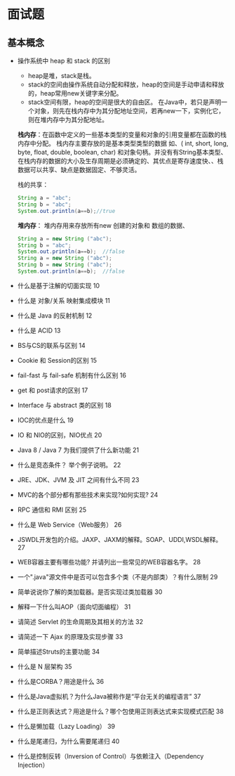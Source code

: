 ﻿# 面试题
## 基本概念
* 操作系统中 heap 和 stack 的区别 
    * heap是堆，stack是栈。
    * stack的空间由操作系统自动分配和释放，heap的空间是手动申请和释放的，heap常用new关键字来分配。
    * stack空间有限，heap的空间是很大的自由区。
    在Java中，若只是声明一个对象，则先在栈内存中为其分配地址空间，若再new一下，实例化它，则在堆内存中为其分配地址。
    
    **栈内存**：在函数中定义的一些基本类型的变量和对象的引用变量都在函数的栈内存中分配。 栈内存主要存放的是基本类型类型的数据 如、( int, short, long, byte, float, double, boolean, char) 和对象句柄。并没有有String基本类型、在栈内存的数据的大小及生存周期是必须确定的、其优点是寄存速度快、、栈数据可以共享、缺点是数据固定、不够灵活。
    
    栈的共享：
    ```java
    String a = "abc";
    String b = "abc";
    System.out.println(a==b);//true
    ```
    
    **堆内存**：
    堆内存用来存放所有new 创建的对象和 数组的数据、
    
    ```java
    String a = new String ("abc");
    String b = "abc";
    System.out.println(a==b);  //false
    String a = new String ("abc");
    String b = new String ("abc");
    System.out.println(a==b);  //false
    ```
* 什么是基于注解的切面实现
10
* 什么是 对象/关系 映射集成模块
11
* 什么是 Java 的反射机制
12
* 什么是 ACID
13
* BS与CS的联系与区别
14
* Cookie 和 Session的区别
15
* fail-fast 与 fail-safe 机制有什么区别
16
* get 和 post请求的区别
17
* Interface 与 abstract 类的区别
18
* IOC的优点是什么
19
* IO 和 NIO的区别，NIO优点
20
* Java 8 / Java 7 为我们提供了什么新功能
21
* 什么是竞态条件？ 举个例子说明。
22
* JRE、JDK、JVM 及 JIT 之间有什么不同
23
* MVC的各个部分都有那些技术来实现?如何实现?
24
* RPC 通信和 RMI 区别 
25
* 什么是 Web Service（Web服务）
26
* JSWDL开发包的介绍。JAXP、JAXM的解释。SOAP、UDDI,WSDL解释。 
27
* WEB容器主要有哪些功能? 并请列出一些常见的WEB容器名字。
28
* 一个".java"源文件中是否可以包含多个类（不是内部类）？有什么限制
29
* 简单说说你了解的类加载器。是否实现过类加载器
30
* 解释一下什么叫AOP（面向切面编程）
31
* 请简述 Servlet 的生命周期及其相关的方法
32
* 请简述一下 Ajax 的原理及实现步骤
33
* 简单描述Struts的主要功能
34
* 什么是 N 层架构
35
* 什么是CORBA？用途是什么
36
* 什么是Java虚拟机？为什么Java被称作是“平台无关的编程语言”
37
* 什么是正则表达式？用途是什么？哪个包使用正则表达式来实现模式匹配
38
* 什么是懒加载（Lazy Loading）
39
* 什么是尾递归，为什么需要尾递归
40
* 什么是控制反转（Inversion of Control）与依赖注入（Dependency Injection）

